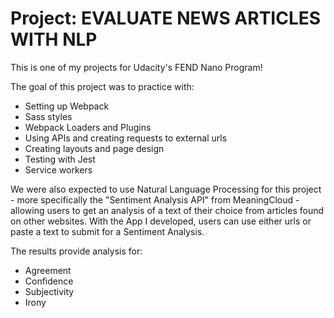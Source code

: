# Project: EVALUATE NEWS ARTICLES WITH NLP

This is one of my projects for Udacity's FEND Nano Program!

The goal of this project was to practice with:
- Setting up Webpack
- Sass styles
- Webpack Loaders and Plugins
- Using APIs and creating requests to external urls
- Creating layouts and page design
- Testing with Jest
- Service workers

We were also expected to use Natural Language Processing for this project - more specifically the "Sentiment Analysis API" from MeaningCloud - allowing users to get an analysis of a text of their choice from articles found on other websites.
With the App I developed, users can use either urls or paste a text to submit for a Sentiment Analysis.

The results provide analysis for:
- Agreement
- Confidence
- Subjectivity
- Irony